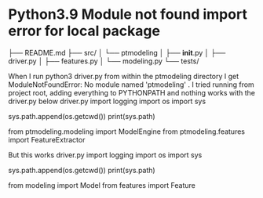 
# Python3.9 Module not found import error for local package

├── README.md
├── src/
│   └── ptmodeling
│       ├── __init__.py
│       ├── driver.py
│       ├── features.py
│       └── modeling.py
└── tests/

When I run python3 driver.py from within the ptmodeling directory I get
ModuleNotFoundError: No module named 'ptmodeling' . I tried running from project root, adding everything to PYTHONPATH and nothing works with the driver.py below
driver.py
import logging
import os
import sys

sys.path.append(os.getcwd())
print(sys.path)

from ptmodeling.modeling import ModelEngine
from ptmodeling.features import FeatureExtractor

But this works
driver.py
import logging
import os
import sys

sys.path.append(os.getcwd())
print(sys.path)

from modeling import Model
from features import Feature


        